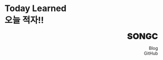  # Today Learned <br> 오늘 적자!!

<div class="infoContainer" style="text-align: right;">
 <div style="font-size: 1.7rem;font-weight: 900;">
    SONGC </div>
    <ul style="list-style: none;">
        <li>
            <a style="text-decoration: none;"
                href="https://s-ong-c.githbub.io/">Blog</a>
        </li>
        <li>
            <a style="text-decoration: none;"
             href="https://github.com/s-ong-c">GitHub</a>
        </li>
    </ul>
</div>